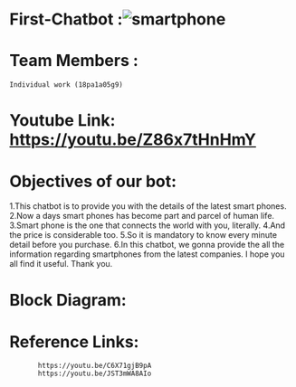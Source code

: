 # First-Chatbot :![smartphone](https://user-images.githubusercontent.com/73065802/96467747-e262c080-1248-11eb-9be4-6d7eb168f9b6.jpg)


# Team Members :
    Individual work (18pa1a05g9)

#  Youtube Link: https://youtu.be/Z86x7tHnHmY

# Objectives of our bot:
   1.This chatbot is to provide you with the details of the latest smart phones. 
   2.Now a days smart phones has become part and parcel of human life. 
   3.Smart phone is the one that connects the world with you, literally. 
   4.And the price is considerable too. 
   5.So it is mandatory to know every minute detail before you purchase. 
   6.In this chatbot, we gonna provide the all the information regarding smartphones from the latest companies. 
   I hope you all find it useful.
   Thank you.

# Block Diagram: 

# Reference Links:
           https://youtu.be/C6X71gjB9pA
           https://youtu.be/JST3mWA8AIo
